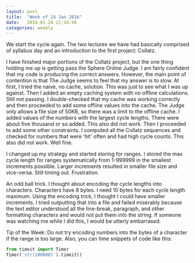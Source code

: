 ```yaml
---
layout: post
title:  "Week of 24 Jan 2016"
date:   2016-01-24 21:34:56
categories: weekly
---
```

We start the cycle again. The two lectures we have had basically comprised of syllabus day and an introduction to the first project: Collatz.

I have finished major portions of the Collatz project, but the one thing holding me up is getting pass the Sphere Online Judge. I am fairly confident that my code is producing the correct answers. However, the main point of contention is that The Judge seems to feel that my answer is to slow. At first, I tried the naive, no cache, solution. This was just to see what I was up against. Then I added an empty caching system with no offline calculations. Still not passing. I double-checked that my cache was working correctly and then proceeded to add some offline values into the cache. The Judge only allows a file size of 50KB, so there was a limit to the offline cache. I added values of the numbers with the largest cycle lengths. There were about five thousand or so added. This also did not work. Then I proceeded to add some other constraints. I computed all the Collatz sequences and checked for numbers that were 'hit' often and had high cycle counts. This also did not work. Well fine.

I changed up my strategy and started storing for ranges. I stored the max cycle length for ranges systematically from 1-999999 in the smallest increments possible. Larger increments resulted in smaller file size and vice-versa. Still timing out. Frustration.

An odd ball trick. I thought about encoding the cycle lengths into characters. Characters have 8 bytes. I need 10 bytes for each cycle length maximum. Using the encoding trick, I thought I could have smaller increments. I tried outputting that into a file and failed miserably because the text editor understood all the line-break, paragraph, and other formatting characters and would not put them into the string. If someone was watching me while I did this, I would be utterly embarrased.

Tip of the Week: Do not try encoding numbers into the bytes of a character if the range is too large.
Also, you can time snippets of code like this:
```python
from timeit import Timer
Timer('str(100000)').timeit()
```